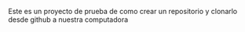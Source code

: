 Este es un proyecto de prueba de como crear un repositorio y clonarlo desde github a nuestra computadora 